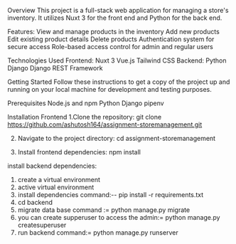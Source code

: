Overview
This project is a full-stack web application for managing a store's inventory. It utilizes Nuxt 3 for the front end and Python for the back end.

Features:
View and manage products in the inventory
Add new products
Edit existing product details
Delete products
Authentication system for secure access
Role-based access control for admin and regular users

Technologies Used
Frontend:
Nuxt 3
Vue.js
Tailwind CSS
Backend:
Python
Django
Django REST Framework

Getting Started
Follow these instructions to get a copy of the project up and running on your local machine for development and testing purposes.

Prerequisites
Node.js and npm
Python
Django
pipenv

Installation Frontend
1.Clone the repository:
git clone https://github.com/ashutosh164/assignment-storemanagement.git

2. Navigate to the project directory:
cd assignment-storemanagement

3. Install frontend dependencies:
npm install

install backend dependencies:
1. create a virtual environment
2. active virtual environment
3. install dependencies command:-- pip install -r requirements.txt
4. cd backend
5. migrate data base command := python manage.py migrate
6. you can create supperuser to access the admin:= python manage.py createsuperuser
8. run backend command:= python manage.py runserver
   
   
   

   
   


